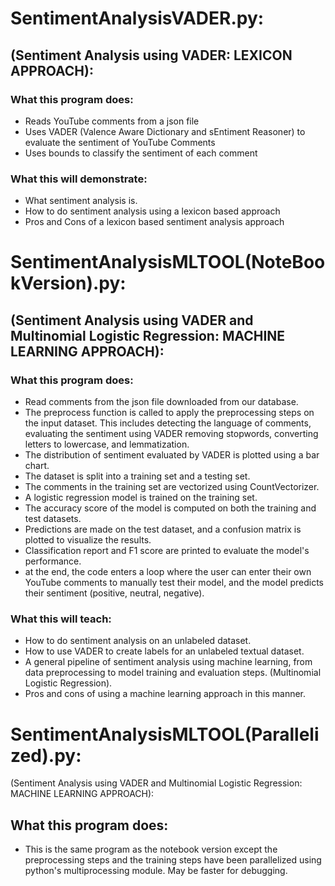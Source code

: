 # SentimentAnalysisVADER.py: 
## (Sentiment Analysis using VADER: LEXICON APPROACH):

### What this program does:
  * Reads YouTube comments from a json file
  * Uses VADER (Valence Aware Dictionary and sEntiment Reasoner) to evaluate the sentiment of YouTube Comments
  * Uses bounds to classify the sentiment of each comment
  
### What this will demonstrate:
  * What sentiment analysis is.
  * How to do sentiment analysis using a lexicon based approach
  * Pros and Cons of a lexicon based sentiment analysis approach

# SentimentAnalysisMLTOOL(NoteBookVersion).py:
## (Sentiment Analysis using VADER and Multinomial Logistic Regression: MACHINE LEARNING APPROACH):

### What this program does:
* Read comments from the json file downloaded from our database.
* The preprocess function is called to apply the preprocessing steps on the input dataset. This includes detecting the language of comments, evaluating the sentiment using VADER  removing stopwords, converting letters to lowercase, and lemmatization.
* The distribution of sentiment evaluated by VADER is plotted using a bar chart.
* The dataset is split into a training set and a testing set.
* The comments in the training set are vectorized using CountVectorizer.
* A logistic regression model is trained on the training set.
* The accuracy score of the model is computed on both the training and test datasets.
* Predictions are made on the test dataset, and a confusion matrix is plotted to visualize the results.
* Classification report and F1 score are printed to evaluate the model's performance.
* at the end, the code enters a loop where the user can enter their own YouTube comments to manually test their model, and the model predicts their sentiment (positive, neutral, negative).

### What this will teach:
  * How to do sentiment analysis on an unlabeled dataset.
  * How to use VADER to create labels for an unlabeled textual dataset.
  * A general pipeline of sentiment analysis using machine learning, from data preprocessing to model training and evaluation steps. (Multinomial Logistic Regression).
  * Pros and cons of using a machine learning approach in this manner.


# SentimentAnalysisMLTOOL(Parallelized).py:
(Sentiment Analysis using VADER and Multinomial Logistic Regression: MACHINE LEARNING APPROACH):

## What this program does:
* This is the same program as the notebook version except the preprocessing steps and the training steps have been parallelized using python's multiprocessing module. May be faster for debugging.
